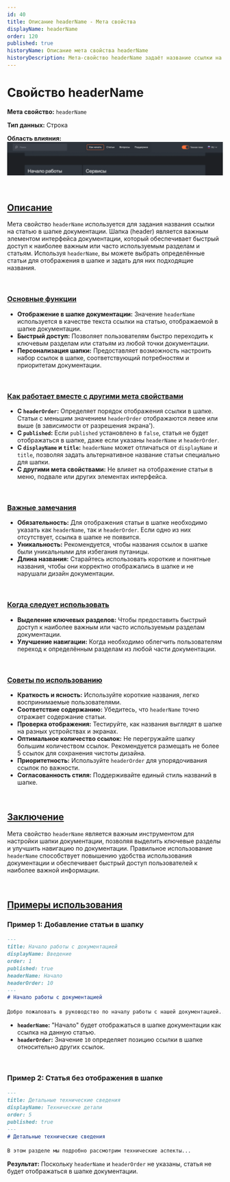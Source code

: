 ```yaml
---
id: 40
title: Описание headerName - Мета свойства
displayName: headerName
order: 120
published: true
historyName: Описание мета свойства headerName
historyDescription: Мета-свойство headerName задаёт название ссылки на статью, отображаемой в шапке документации для быстрого доступа к важным разделам.
---
```


# Свойство headerName

**Мета свойство:** `headerName`

**Тип данных:** Строка

**Область влияния:**
![Влияние cвойства](https://raw.githubusercontent.com/SolarSpaceTech/product-documentation-content/refs/heads/main/ru/documentation/markdown/images/header-name.png)

<br/>

## [Описание](description)

Мета свойство `headerName` используется для задания названия ссылки на статью в шапке документации. Шапка (header) является важным элементом интерфейса
документации, который обеспечивает быстрый доступ к наиболее важным или часто используемым разделам и статьям.
Используя `headerName`, вы можете выбрать определённые статьи для отображения в шапке и задать для них подходящие названия.

<br/>

### [Основные функции](basic-functions)

- **Отображение в шапке документации:** Значение `headerName` используется в качестве текста ссылки на статью, отображаемой в шапке документации.
- **Быстрый доступ:** Позволяет пользователям быстро переходить к ключевым разделам или статьям из любой точки документации.
- **Персонализация шапки:** Предоставляет возможность настроить набор ссылок в шапке, соответствующий потребностям и приоритетам документации.

<br/>

### [Как работает вместе с другими мета свойствами](with-other-properties)

- **С `headerOrder`:** Определяет порядок отображения ссылки в шапке. Статьи с меньшим значением `headerOrder` отображаются левее или выше (в зависимости от разрешения экрана').
- **С `published`:** Если `published` установлено в `false`, статья не будет отображаться в шапке, даже если указаны `headerName` и `headerOrder`.
- **С `displayName` и `title`:** `headerName` может отличаться от `displayName` и `title`, позволяя задать альтернативное название статьи специально для шапки.
- **С другими мета свойствами:** Не влияет на отображение статьи в меню, подвале или других элементах интерфейса.

<br/>

### [Важные замечания](notes)

- **Обязательность:** Для отображения статьи в шапке необходимо указать как `headerName`, так и `headerOrder`. Если одно из них отсутствует, ссылка в шапке не появится.
- **Уникальность:** Рекомендуется, чтобы названия ссылок в шапке были уникальными для избегания путаницы.
- **Длина названия:** Старайтесь использовать короткие и понятные названия, чтобы они корректно отображались в шапке и не нарушали дизайн документации.

<br/>

### [Когда следует использовать](when-to-use)

- **Выделение ключевых разделов:** Чтобы предоставить быстрый доступ к наиболее важным или часто используемым разделам документации.
- **Улучшение навигации:** Когда необходимо облегчить пользователям переход к определённым разделам из любой части документации.

<br/>

### [Советы по использованию](advice)

- **Краткость и ясность:** Используйте короткие названия, легко воспринимаемые пользователями.
- **Соответствие содержанию:** Убедитесь, что `headerName` точно отражает содержание статьи.
- **Проверка отображения:** Тестируйте, как названия выглядят в шапке на разных устройствах и экранах.
- **Оптимальное количество ссылок:** Не перегружайте шапку большим количеством ссылок. Рекомендуется размещать не более 5 ссылок для сохранения чистоты дизайна.
- **Приоритетность:** Используйте `headerOrder` для упорядочивания ссылок по важности.
- **Согласованность стиля:** Поддерживайте единый стиль названий в шапке.

<br/>

## [Заключение](conclusion)

Мета свойство `headerName` является важным инструментом для настройки шапки документации, позволяя выделить ключевые разделы и улучшить навигацию по документации.
Правильное использование `headerName` способствует повышению удобства использования документации и обеспечивает быстрый доступ пользователей к наиболее важной информации.

<br/>

## [Примеры использования](examples)

### Пример 1: Добавление статьи в шапку

```md
---
title: Начало работы с документацией
displayName: Введение
order: 1
published: true
headerName: Начало
headerOrder: 10
---
# Начало работы с документацией

Добро пожаловать в руководство по началу работы с нашей документацией...
```

- **`headerName`:** "Начало" будет отображаться в шапке документации как ссылка на данную статью.
- **`headerOrder`:** Значение `10` определяет позицию ссылки в шапке относительно других ссылок.

<br/>

### Пример 2: Статья без отображения в шапке

```md
---
title: Детальные технические сведения
displayName: Технические детали
order: 5
published: true
---
# Детальные технические сведения

В этом разделе мы подробно рассмотрим технические аспекты...
```

**Результат:** Поскольку `headerName` и `headerOrder` не указаны, статья не будет отображаться в шапке документации.
